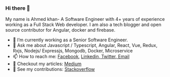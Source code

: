 ### Hi there 👋
My name is Ahmed khan- A Software Engineer with 4+ years of experience working as a Full Stack Web developer. I am also a tech blogger and open source contributor for Angular, docker and firebase.

- 🔭 I’m currently working as a Senior Software Engineer.
- 💬 Ask me about Javascript / Typescript, Angular, React, Vue, Redux, Rxjs, Nodejs/ Expressjs, Mongodb, Docker, Microservice
- 📫 How to reach me: <a href="https://www.facebook.com/ahmed.rising">Facebook</a>, <a href="https://www.linkedin.com/in/mr-ahmed-khan/">Linkedin</a>,<a href="https://twitter.com/50shadeofkhan"> Twitter</a>,<a href="mailto:ahmed_khan019@hotmail.com"> Email</a>
- 📰 Checkout my articles: <a href="https://medium.com/@mrahmedkhan019">Medium</a>
- 🤝 See my contributions: <a href="https://stackoverflow.com/users/10178278/mr-khan">Stackoverflow</a>
<!--
**ahmedkhan1/ahmedkhan1** is a ✨ _special_ ✨ repository because its `README.md` (this file) appears on your GitHub profile.

Here are some ideas to get you started:

- 🔭 I’m currently working on ...
- 🌱 I’m currently learning ...
- 👯 I’m looking to collaborate on ...
- 🤔 I’m looking for help with ...
- 💬 Ask me about ...
- 📫 How to reach me: ...
- 😄 Pronouns: ...
- ⚡ Fun fact: ...
-->
